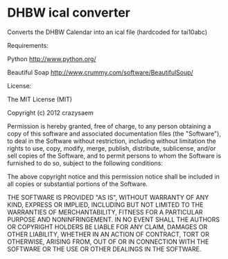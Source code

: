 DHBW ical converter
========

Converts the DHBW Calendar into an ical file (hardcoded for tai10abc)

Requirements:

Python http://www.python.org/

Beautiful Soap http://www.crummy.com/software/BeautifulSoup/

License:

The MIT License (MIT)

Copyright (c) 2012 crazysaem

Permission is hereby granted, free of charge, to any person obtaining a copy of this software and associated documentation files (the "Software"), to deal in the Software without restriction, including without limitation the rights to use, copy, modify, merge, publish, distribute, sublicense, and/or sell copies of the Software, and to permit persons to whom the Software is furnished to do so, subject to the following conditions:

The above copyright notice and this permission notice shall be included in all copies or substantial portions of the Software.

THE SOFTWARE IS PROVIDED "AS IS", WITHOUT WARRANTY OF ANY KIND, EXPRESS OR IMPLIED, INCLUDING BUT NOT LIMITED TO THE WARRANTIES OF MERCHANTABILITY, FITNESS FOR A PARTICULAR PURPOSE AND NONINFRINGEMENT. IN NO EVENT SHALL THE AUTHORS OR COPYRIGHT HOLDERS BE LIABLE FOR ANY CLAIM, DAMAGES OR OTHER LIABILITY, WHETHER IN AN ACTION OF CONTRACT, TORT OR OTHERWISE, ARISING FROM, OUT OF OR IN CONNECTION WITH THE SOFTWARE OR THE USE OR OTHER DEALINGS IN THE SOFTWARE.
